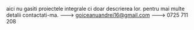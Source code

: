 aici nu gasiti proiectele integrale ci doar descrierea lor. pentru mai multe detalii contactati-ma.
--->   goiceanuandrei16@gmail.com
--->   0725 711 208
